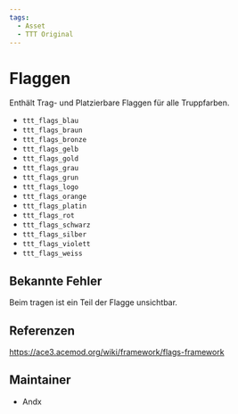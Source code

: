 ```yaml
---
tags:
  - Asset
  - TTT Original
---
```


# Flaggen

Enthält Trag- und Platzierbare Flaggen für alle Truppfarben.

- `ttt_flags_blau`
- `ttt_flags_braun`
- `ttt_flags_bronze`
- `ttt_flags_gelb`
- `ttt_flags_gold`
- `ttt_flags_grau`
- `ttt_flags_grun`
- `ttt_flags_logo`
- `ttt_flags_orange`
- `ttt_flags_platin`
- `ttt_flags_rot`
- `ttt_flags_schwarz`
- `ttt_flags_silber`
- `ttt_flags_violett`
- `ttt_flags_weiss`

## Bekannte Fehler

Beim tragen ist ein Teil der Flagge unsichtbar.

## Referenzen

<https://ace3.acemod.org/wiki/framework/flags-framework>

## Maintainer

- Andx
